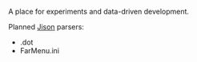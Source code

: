 A place for experiments and data-driven development.

Planned [Jison](http://techtonik.github.io/jison/try/) parsers:

- .dot
- FarMenu.ini
